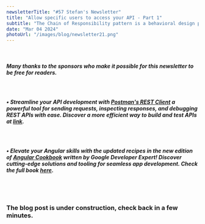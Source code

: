 ```yaml
---
newsletterTitle: "#57 Stefan's Newsletter"
title: "Allow specific users to access your API - Part 1"
subtitle: "The Chain of Responsibility pattern is a behavioral design pattern that allows you to build a chain of objects to handle a request or perform a task."
date: "Mar 04 2024"
photoUrl: "/images/blog/newsletter21.png"
---
```


&nbsp;  
##### **Many thanks to the sponsors who make it possible for this newsletter to be free for readers.**
&nbsp;  
##### • Streamline your API development with [Postman's REST Client](https://www.postman.com/product/rest-client/) a powerful tool for sending requests, inspecting responses, and debugging REST APIs with ease. Discover a more efficient way to build and test APIs at [link](https://www.postman.com/product/rest-client/).
&nbsp;  
##### • Elevate your Angular skills with the updated recipes in the new edition of [Angular Cookbook](https://packt.link/LK0bg) written by Google Developer Expert! Discover cutting-edge solutions and tooling for seamless app development. Check the full book [here](https://packt.link/LK0bg).

&nbsp;  
&nbsp;  
### The blog post is under construction, check back in a few minutes.
&nbsp;  
&nbsp;  